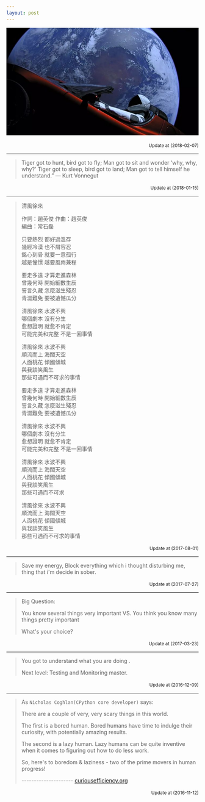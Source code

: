 ```yaml
---
layout: post
---
```


![falcon-heavy-launched](/assets/img/index/falcon-heavy-launched.jpg)

<p align="right"><small> Update at (2018-02-07)</small></p>

<hr/>

> Tiger got to hunt, bird got to fly; 
> Man got to sit and wonder ‘why, why, why?’ 
> Tiger got to sleep, bird got to land; 
> Man got to tell himself he understand.” 
> — Kurt Vonnegut

<p align="right"><small> Update at (2018-01-15)</small></p>

<hr/>

> 清風徐來
> 
> 作詞：趙英俊    作曲：趙英俊  
> 編曲：常石磊  
> 
> 只要熱烈 都好過溫存  
> 幾經冷漠 也不屑容忍  
> 銘心刻骨 就要一意孤行  
> 越是憧憬 越要風雨兼程  
> 
> 要走多遠 才算走進森林  
> 曾幾何時 開始細數生辰  
> 誓言久藏 怎麼滋生殘忍  
> 青澀難免 要被遺憾瓜分  
> 
> 清風徐來 水波不興  
> 哪個劇本 沒有分生  
> 愈想證明 就愈不肯定  
> 可能完美和完整 不是一回事情  
> 
> 清風徐來 水波不興  
> 順流而上 海闊天空  
> 人面桃花 傾國傾城  
> 與我談笑風生  
> 那些可遇而不可求的事情  
> 
> 要走多遠 才算走進森林  
> 曾幾何時 開始細數生辰  
> 誓言久藏 怎麼滋生殘忍  
> 青澀難免 要被遺憾瓜分  
> 
> 清風徐來 水波不興  
> 哪個劇本 沒有分生  
> 愈想證明 就愈不肯定  
> 可能完美和完整 不是一回事情  
> 
> 清風徐來 水波不興  
> 順流而上 海闊天空  
> 人面桃花 傾國傾城  
> 與我談笑風生   
> 那些可遇而不可求  
> 
> 清風徐來 水波不興  
> 順流而上 海闊天空  
> 人面桃花 傾國傾城  
> 與我談笑風生   
> 那些可遇而不可求的事情  

<p align="right"><small> Update at (2017-08-01)</small></p>

<hr/>

> Save my energy, Block everything which i thought disturbing me, thing that i'm decide in sober.

<p align="right"><small> Update at (2017-07-27)</small></p>

<hr/>

> Big Question:
>
> You know several things very important VS. You think you know many things pretty important
>
> What's your choice?

<p align="right"><small> Update at (2017-03-23)</small></p>

<hr/>

> You got to understand what you are doing .
>
> Next level: Testing and Monitoring master.

<p align="right"><small> Update at (2016-12-09)</small></p>

<hr/>

> As `Nicholas Coghlan(CPython core developer)` says:
>
> There are a couple of very, very scary things in this world.
>
> The first is a bored human. Bored humans have time to indulge their curiosity, with potentially amazing results.
>
> The second is a lazy human. Lazy humans can be quite inventive when it comes to figuring out how to do less work.
>
> So, here's to boredom & laziness - two of the prime movers in human progress!
>
> --------------------- [curiousefficiency.org](http://www.curiousefficiency.org/pages/about.html)

<p align="right"><small> Update at (2016-11-12)</small></p>